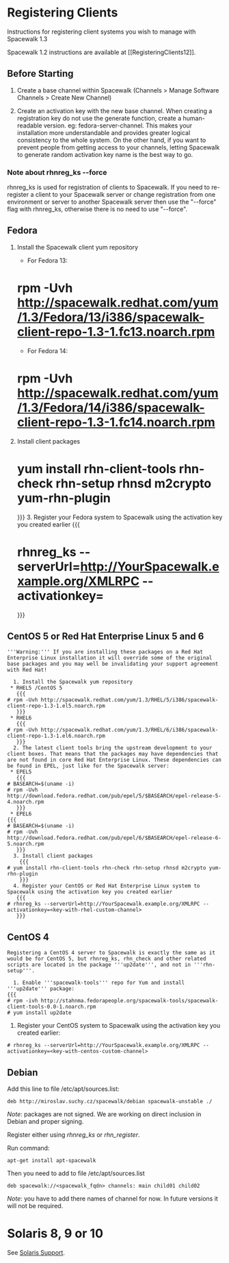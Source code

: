 # Registering Clients



Instructions for registering client systems you wish to manage with Spacewalk 1.3

Spacewalk 1.2 instructions are available at [[RegisteringClients12]].
## Before Starting

  1. Create a base channel within Spacewalk (Channels > Manage Software Channels > Create New Channel)

  2. Create an activation key with the new base channel. When creating a registration key do not use the generate function, create a human-readable version. eg: fedora-server-channel. This makes your installation more understandable and provides greater logical consistency to the whole system. On the other hand, if you want to prevent people from getting access to your channels, letting Spacewalk to generate random activation key name is the best way to go.
### Note about rhnreg_ks --force



rhnreg_ks is used for registration of clients to Spacewalk. If you need to re-register a client to your Spacewalk server or change registration from one environment or server to another Spacewalk server then use the "--force" flag with rhnreg_ks, otherwise there is no need to use "--force".
## Fedora



 1. Install the Spacewalk client yum repository
    * For Fedora 13:

    # rpm -Uvh http://spacewalk.redhat.com/yum/1.3/Fedora/13/i386/spacewalk-client-repo-1.3-1.fc13.noarch.rpm
    * For Fedora 14:

    # rpm -Uvh http://spacewalk.redhat.com/yum/1.3/Fedora/14/i386/spacewalk-client-repo-1.3-1.fc14.noarch.rpm
 2. Install client packages
   
    # yum install rhn-client-tools rhn-check rhn-setup rhnsd m2crypto yum-rhn-plugin
       }}}
     3. Register your Fedora system to Spacewalk using the activation key you created earlier
       {{{
    # rhnreg_ks --serverUrl=http://YourSpacewalk.example.org/XMLRPC --activationkey=<key-with-fedora-custom-channel> 
       }}}
## CentOS 5 or Red Hat Enterprise Linux 5 and 6

    

    '''Warning:''' If you are installing these packages on a Red Hat Enterprise Linux installation it will override some of the original base packages and you may well be invalidating your support agreement with Red Hat!
    
      1. Install the Spacewalk yum repository
     * RHEL5 /CentOS 5
       {{{
    # rpm -Uvh http://spacewalk.redhat.com/yum/1.3/RHEL/5/i386/spacewalk-client-repo-1.3-1.el5.noarch.rpm
       }}}
     * RHEL6
       {{{
    # rpm -Uvh http://spacewalk.redhat.com/yum/1.3/RHEL/6/i386/spacewalk-client-repo-1.3-1.el6.noarch.rpm
       }}}
      2. The latest client tools bring the upstream development to your client boxes. That means that the packages may have dependencies that are not found in core Red Hat Enterprise Linux. These dependencies can be found in EPEL, just like for the Spacewalk server:
     * EPEL5
       {{{
    # BASEARCH=$(uname -i)
    # rpm -Uvh http://download.fedora.redhat.com/pub/epel/5/$BASEARCH/epel-release-5-4.noarch.rpm
       }}}
     * EPEL6
    {{{
    # BASEARCH=$(uname -i)
    # rpm -Uvh http://download.fedora.redhat.com/pub/epel/6/$BASEARCH/epel-release-6-5.noarch.rpm
       }}}
      3. Install client packages
        {{{
    # yum install rhn-client-tools rhn-check rhn-setup rhnsd m2crypto yum-rhn-plugin
        }}}
      4. Register your CentOS or Red Hat Enterprise Linux system to Spacewalk using the activation key you created earlier
       {{{
    # rhnreg_ks --serverUrl=http://YourSpacewalk.example.org/XMLRPC --activationkey=<key-with-rhel-custom-channel> 
       }}}
## CentOS 4

    

    Registering a CentOS 4 server to Spacewalk is exactly the same as it would be for CentOS 5, but rhnreg_ks, rhn_check and other related scripts are located in the package '''up2date''', and not in '''rhn-setup'''.
    
      1. Enable '''spacewalk-tools''' repo for Yum and install '''up2date''' package:
    {{{
    # rpm -ivh http://stahnma.fedorapeople.org/spacewalk-tools/spacewalk-client-tools-0.0-1.noarch.rpm
    # yum install up2date 
  1. Register your CentOS system to Spacewalk using the activation key you created earlier:

    # rhnreg_ks --serverUrl=http://YourSpacewalk.example.org/XMLRPC --activationkey=<key-with-centos-custom-channel>
## Debian



Add this line to file /etc/apt/sources.list:

    deb http://miroslav.suchy.cz/spacewalk/debian spacewalk-unstable ./
*Note*: packages are not signed. We are working on direct inclusion in Debian and proper signing.

Register either using *rhnreg_ks* or *rhn_register*.

Run command:

    apt-get install apt-spacewalk
Then you need to add to file /etc/apt/sources.list

    deb spacewalk://<spacewalk_fqdn> channels: main child01 child02 
*Note*: you have to add there names of channel for now. In future versions it will not be required.
# Solaris 8, 9 or 10



See [Solaris Support](Solaris).